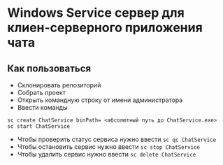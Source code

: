 # Windows Service сервер для клиен-серверного приложения чата
## Как пользоваться
- Склонировать репозиторий
- Собрать проект
- Открыть командную строку от имени администратора
- Ввести команды
```
sc create ChatService binPath= <абсолютный путь до ChatService.exe>
sc start ChatService
```
- Чтобы проверить статус сервиса нужно ввести `sc qc ChatService`
- Чтобы остановить сервис нужно ввести `sc stop ChatService`
- Чтобы удалить сервис нужно ввести `sc delete ChatService`
